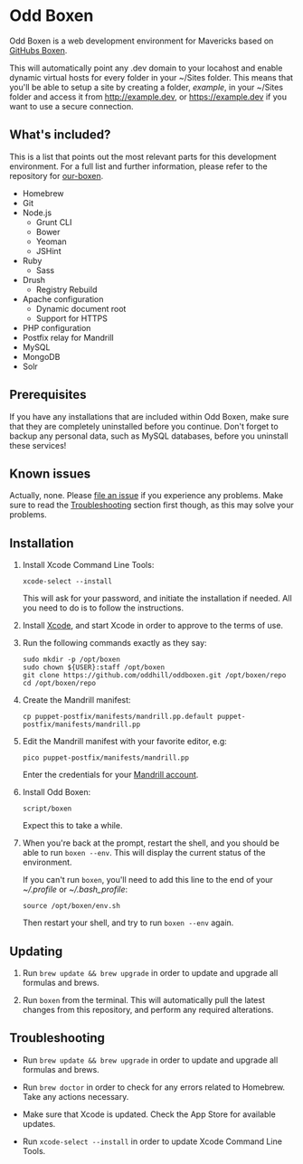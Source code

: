 # Odd Boxen

Odd Boxen is a web development environment for Mavericks based on [GitHubs Boxen](http://boxen.github.com).

This will automatically point any .dev domain to your locahost and enable dynamic virtual hosts for every folder in your ~/Sites folder. This means that you'll be able to setup a site by creating a folder, *example*, in your ~/Sites folder and access it from http://example.dev, or https://example.dev if you want to use a secure connection.


## What's included?

This is a list that points out the most relevant parts for this development environment. For a full list and further information, please refer to the repository for [our-boxen](https://github.com/boxen/our-boxen).

* Homebrew
* Git
* Node.js
  * Grunt CLI
  * Bower
  * Yeoman
  * JSHint
* Ruby
  * Sass
* Drush
  * Registry Rebuild
* Apache configuration
  * Dynamic document root
  * Support for HTTPS
* PHP configuration
* Postfix relay for Mandrill
* MySQL
* MongoDB
* Solr


## Prerequisites

If you have any installations that are included within Odd Boxen, make sure that they are completely uninstalled before you continue. Don't forget to backup any personal data, such as MySQL databases, before you uninstall these services!

## Known issues

Actually, none. Please [file an issue](https://github.com/oddhill/oddboxen/issues/new) if you experience any problems. Make sure to read the [Troubleshooting](#troubleshooting) section first though, as this may solve your problems.


## Installation

1. Install Xcode Command Line Tools:

	```
	xcode-select --install
	```
	This will ask for your password, and initiate the installation if needed. All you need to do is to follow the instructions.
	
	
	
2. Install [Xcode](https://itunes.apple.com/us/app/xcode/id497799835?ls=1&mt=12), and start Xcode in order to approve to the terms of use.



3. Run the following commands exactly as they say:

	```
	sudo mkdir -p /opt/boxen
	sudo chown ${USER}:staff /opt/boxen
	git clone https://github.com/oddhill/oddboxen.git /opt/boxen/repo
	cd /opt/boxen/repo
	```



4. Create the Mandrill manifest:

   ```
   cp puppet-postfix/manifests/mandrill.pp.default puppet-postfix/manifests/mandrill.pp
   ```



5. Edit the Mandrill manifest with your favorite editor, e.g:

   ```
   pico puppet-postfix/manifests/mandrill.pp
   ```

   Enter the credentials for your [Mandrill account](https://mandrillapp.com).



6. Install Odd Boxen:

   ```
   script/boxen
   ```

   Expect this to take a while.




7. When you're back at the prompt, restart the shell, and you should be able to run `boxen --env`. This will display the current status of the environment.

	If you can't run `boxen`, you'll need to add this line to the end of your *~/.profile* or *~/.bash_profile*:

	```
	source /opt/boxen/env.sh
	```
	Then restart your shell, and try to run `boxen --env` again.



## Updating

1. Run `brew update && brew upgrade` in order to update and upgrade all formulas and brews.

2. Run `boxen` from the terminal. This will automatically pull the latest changes from this repository, and perform any required alterations.



## Troubleshooting

* Run `brew update && brew upgrade` in order to update and upgrade all formulas and brews.

* Run `brew doctor` in order to check for any errors related to Homebrew. Take any actions necessary.

* Make sure that Xcode is updated. Check the App Store for available updates.

* Run `xcode-select --install` in order to update Xcode Command Line Tools.